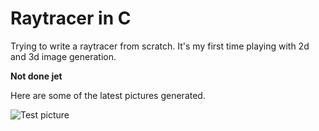 # Raytracer in C

Trying to write a raytracer from scratch.
It's my first time playing with 2d and 3d image generation.

**Not done jet**

Here are some of the latest pictures generated.

![Test picture](/raytrace/plain/test.png)
